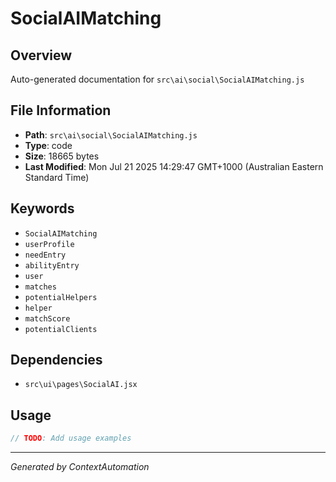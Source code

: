 # SocialAIMatching

## Overview
Auto-generated documentation for `src\ai\social\SocialAIMatching.js`

## File Information
- **Path**: `src\ai\social\SocialAIMatching.js`
- **Type**: code
- **Size**: 18665 bytes
- **Last Modified**: Mon Jul 21 2025 14:29:47 GMT+1000 (Australian Eastern Standard Time)

## Keywords
- `SocialAIMatching`
- `userProfile`
- `needEntry`
- `abilityEntry`
- `user`
- `matches`
- `potentialHelpers`
- `helper`
- `matchScore`
- `potentialClients`

## Dependencies
- `src\ui\pages\SocialAI.jsx`

## Usage
```javascript
// TODO: Add usage examples
```

---
*Generated by ContextAutomation*
